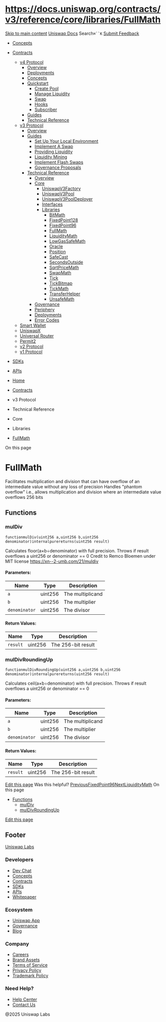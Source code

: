 # https://docs.uniswap.org/contracts/v3/reference/core/libraries/FullMath

[Skip to main content](https://docs.uniswap.org/contracts/v3/reference/core/libraries/FullMath#__docusaurus_skipToContent_fallback)
[Uniswap Docs](https://docs.uniswap.org/)
Search`⌘``K`
[Submit Feedback](https://docs.google.com/forms/d/e/1FAIpQLSdjSkZam8KiatL9XACRVxCHjDJjaPGbls77PCXDKFn4JwykXg/viewform)
  * [Concepts](https://docs.uniswap.org/concepts/overview)
  * [Contracts](https://docs.uniswap.org/contracts/v4/overview)
    * [v4 Protocol](https://docs.uniswap.org/contracts/v3/reference/core/libraries/FullMath)
      * [Overview](https://docs.uniswap.org/contracts/v4/overview)
      * [Deployments](https://docs.uniswap.org/contracts/v4/deployments)
      * [Concepts](https://docs.uniswap.org/contracts/v3/reference/core/libraries/FullMath)
      * [Quickstart](https://docs.uniswap.org/contracts/v3/reference/core/libraries/FullMath)
        * [Create Pool](https://docs.uniswap.org/contracts/v4/quickstart/create-pool)
        * [Manage Liquidity](https://docs.uniswap.org/contracts/v3/reference/core/libraries/FullMath)
        * [Swap](https://docs.uniswap.org/contracts/v4/quickstart/swap)
        * [Hooks](https://docs.uniswap.org/contracts/v3/reference/core/libraries/FullMath)
        * [Subscriber](https://docs.uniswap.org/contracts/v4/quickstart/subscriber)
      * [Guides](https://docs.uniswap.org/contracts/v3/reference/core/libraries/FullMath)
      * [Technical Reference](https://docs.uniswap.org/contracts/v3/reference/core/libraries/FullMath)
    * [v3 Protocol](https://docs.uniswap.org/contracts/v3/reference/core/libraries/FullMath)
      * [Overview](https://docs.uniswap.org/contracts/v3/overview)
      * [Guides](https://docs.uniswap.org/contracts/v3/reference/core/libraries/FullMath)
        * [Set Up Your Local Environment](https://docs.uniswap.org/contracts/v3/guides/local-environment)
        * [Implement A Swap](https://docs.uniswap.org/contracts/v3/reference/core/libraries/FullMath)
        * [Providing Liquidity](https://docs.uniswap.org/contracts/v3/reference/core/libraries/FullMath)
        * [Liquidity Mining](https://docs.uniswap.org/contracts/v3/reference/core/libraries/FullMath)
        * [Implement Flash Swaps](https://docs.uniswap.org/contracts/v3/reference/core/libraries/FullMath)
        * [Governance Proposals](https://docs.uniswap.org/contracts/v3/reference/core/libraries/FullMath)
      * [Technical Reference](https://docs.uniswap.org/contracts/v3/reference/core/libraries/FullMath)
        * [Overview](https://docs.uniswap.org/contracts/v3/reference/overview)
        * [Core](https://docs.uniswap.org/contracts/v3/reference/core/libraries/FullMath)
          * [UniswapV3Factory](https://docs.uniswap.org/contracts/v3/reference/core/UniswapV3Factory)
          * [UniswapV3Pool](https://docs.uniswap.org/contracts/v3/reference/core/UniswapV3Pool)
          * [UniswapV3PoolDeployer](https://docs.uniswap.org/contracts/v3/reference/core/UniswapV3PoolDeployer)
          * [Interfaces](https://docs.uniswap.org/contracts/v3/reference/core/libraries/FullMath)
          * [Libraries](https://docs.uniswap.org/contracts/v3/reference/core/libraries/FullMath)
            * [BitMath](https://docs.uniswap.org/contracts/v3/reference/core/libraries/BitMath)
            * [FixedPoint128](https://docs.uniswap.org/contracts/v3/reference/core/libraries/FixedPoint128)
            * [FixedPoint96](https://docs.uniswap.org/contracts/v3/reference/core/libraries/FixedPoint96)
            * [FullMath](https://docs.uniswap.org/contracts/v3/reference/core/libraries/FullMath)
            * [LiquidityMath](https://docs.uniswap.org/contracts/v3/reference/core/libraries/LiquidityMath)
            * [LowGasSafeMath](https://docs.uniswap.org/contracts/v3/reference/core/libraries/LowGasSafeMath)
            * [Oracle](https://docs.uniswap.org/contracts/v3/reference/core/libraries/Oracle)
            * [Position](https://docs.uniswap.org/contracts/v3/reference/core/libraries/Position)
            * [SafeCast](https://docs.uniswap.org/contracts/v3/reference/core/libraries/SafeCast)
            * [SecondsOutside](https://docs.uniswap.org/contracts/v3/reference/core/libraries/SecondsOutside)
            * [SqrtPriceMath](https://docs.uniswap.org/contracts/v3/reference/core/libraries/SqrtPriceMath)
            * [SwapMath](https://docs.uniswap.org/contracts/v3/reference/core/libraries/SwapMath)
            * [Tick](https://docs.uniswap.org/contracts/v3/reference/core/libraries/Tick)
            * [TickBitmap](https://docs.uniswap.org/contracts/v3/reference/core/libraries/TickBitmap)
            * [TickMath](https://docs.uniswap.org/contracts/v3/reference/core/libraries/TickMath)
            * [TransferHelper](https://docs.uniswap.org/contracts/v3/reference/core/libraries/TransferHelper)
            * [UnsafeMath](https://docs.uniswap.org/contracts/v3/reference/core/libraries/UnsafeMath)
        * [Governance](https://docs.uniswap.org/contracts/v3/reference/core/libraries/FullMath)
        * [Periphery](https://docs.uniswap.org/contracts/v3/reference/core/libraries/FullMath)
        * [Deployments](https://docs.uniswap.org/contracts/v3/reference/deployments/)
        * [Error Codes](https://docs.uniswap.org/contracts/v3/reference/error-codes)
    * [Smart Wallet](https://docs.uniswap.org/contracts/v3/reference/core/libraries/FullMath)
    * [UniswapX](https://docs.uniswap.org/contracts/v3/reference/core/libraries/FullMath)
    * [Universal Router](https://docs.uniswap.org/contracts/v3/reference/core/libraries/FullMath)
    * [Permit2](https://docs.uniswap.org/contracts/v3/reference/core/libraries/FullMath)
    * [v2 Protocol](https://docs.uniswap.org/contracts/v3/reference/core/libraries/FullMath)
    * [v1 Protocol](https://docs.uniswap.org/contracts/v3/reference/core/libraries/FullMath)
  * [SDKs](https://docs.uniswap.org/sdk/v4/overview)
  * [APIs](https://docs.uniswap.org/api/subgraph/overview)


  * [Home](https://docs.uniswap.org/)
  * [Contracts](https://docs.uniswap.org/contracts/v4/overview)
  * v3 Protocol
  * Technical Reference
  * Core
  * Libraries
  * [FullMath](https://docs.uniswap.org/contracts/v3/reference/core/libraries/FullMath)


On this page
# FullMath
Facilitates multiplication and division that can have overflow of an intermediate value without any loss of precision
Handles "phantom overflow" i.e., allows multiplication and division where an intermediate value overflows 256 bits
## Functions[​](https://docs.uniswap.org/contracts/v3/reference/core/libraries/FullMath#functions "Direct link to Functions")
### mulDiv[​](https://docs.uniswap.org/contracts/v3/reference/core/libraries/FullMath#muldiv "Direct link to mulDiv")
```
functionmulDiv(uint256 a,uint256 b,uint256 denominator)internalpurereturns(uint256 result)
```

Calculates floor(a×b÷denominator) with full precision. Throws if result overflows a uint256 or denominator == 0
Credit to Remco Bloemen under MIT license <https://xn--2-umb.com/21/muldiv>
#### Parameters:[​](https://docs.uniswap.org/contracts/v3/reference/core/libraries/FullMath#parameters "Direct link to Parameters:")
Name| Type| Description  
---|---|---  
`a`| uint256| The multiplicand  
`b`| uint256| The multiplier  
`denominator`| uint256| The divisor  
#### Return Values:[​](https://docs.uniswap.org/contracts/v3/reference/core/libraries/FullMath#return-values "Direct link to Return Values:")
Name| Type| Description  
---|---|---  
`result`| uint256| The 256-bit result  
### mulDivRoundingUp[​](https://docs.uniswap.org/contracts/v3/reference/core/libraries/FullMath#muldivroundingup "Direct link to mulDivRoundingUp")
```
functionmulDivRoundingUp(uint256 a,uint256 b,uint256 denominator)internalpurereturns(uint256 result)
```

Calculates ceil(a×b÷denominator) with full precision. Throws if result overflows a uint256 or denominator == 0
#### Parameters:[​](https://docs.uniswap.org/contracts/v3/reference/core/libraries/FullMath#parameters-1 "Direct link to Parameters:")
Name| Type| Description  
---|---|---  
`a`| uint256| The multiplicand  
`b`| uint256| The multiplier  
`denominator`| uint256| The divisor  
#### Return Values:[​](https://docs.uniswap.org/contracts/v3/reference/core/libraries/FullMath#return-values-1 "Direct link to Return Values:")
Name| Type| Description  
---|---|---  
`result`| uint256| The 256-bit result  
[Edit this page](https://github.com/uniswap/uniswap-docs/tree/main/docs/contracts/v3/reference/core/libraries/FullMath.md)
Was this helpful?
[PreviousFixedPoint96](https://docs.uniswap.org/contracts/v3/reference/core/libraries/FixedPoint96)[NextLiquidityMath](https://docs.uniswap.org/contracts/v3/reference/core/libraries/LiquidityMath)
On this page
  * [Functions](https://docs.uniswap.org/contracts/v3/reference/core/libraries/FullMath#functions)
    * [mulDiv](https://docs.uniswap.org/contracts/v3/reference/core/libraries/FullMath#muldiv)
    * [mulDivRoundingUp](https://docs.uniswap.org/contracts/v3/reference/core/libraries/FullMath#muldivroundingup)


[Edit this page](https://github.com/uniswap/uniswap-docs/tree/main/docs/contracts/v3/reference/core/libraries/FullMath.md)
## Footer
[Uniswap Labs](https://docs.uniswap.org/)
### Developers
  * [Dev Chat](https://discord.com/invite/uniswap)
  * [Concepts](https://docs.uniswap.org/concepts/overview)
  * [Contracts](https://docs.uniswap.org/contracts/v4/overview)
  * [SDKs](https://docs.uniswap.org/sdk/v4/overview)
  * [APIs](https://docs.uniswap.org/api/subgraph/overview)
  * [Whitepaper](https://app.uniswap.org/whitepaper-v4.pdf)


### Ecosystem
  * [Uniswap App](https://app.uniswap.org/)
  * [Governance](https://www.uniswapfoundation.org/governance)
  * [Blog](https://blog.uniswap.org/)


### Company
  * [Careers](https://boards.greenhouse.io/uniswaplabs)
  * [Brand Assets](https://github.com/Uniswap/brand-assets/raw/main/Uniswap%20Brand%20Assets.zip)
  * [Terms of Service](https://support.uniswap.org/hc/en-us/articles/30935100859661-Uniswap-Labs-Terms-of-Service)
  * [Privacy Policy](https://support.uniswap.org/hc/en-us/articles/30934457771405-Uniswap-Labs-Privacy-Policy)
  * [Trademark Policy](https://support.uniswap.org/hc/en-us/articles/30934762216973-Uniswap-Labs-Trademark-Guidelines)


### Need Help?
  * [Help Center](https://support.uniswap.org/)
  * [Contact Us](https://support.uniswap.org/hc/en-us/requests/new)


@2025 Uniswap Labs
[](https://github.com/uniswap/uniswap-docs)[](https://twitter.com/Uniswap)[](https://discord.com/invite/uniswap)
